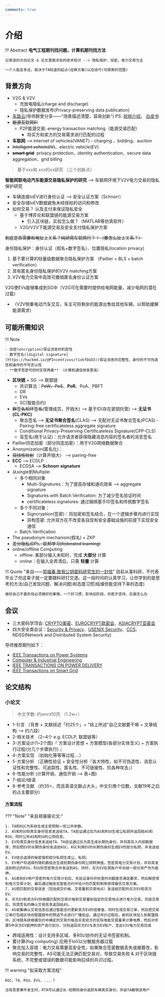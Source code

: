 ```yaml
---
comments: true
---
```


# 介绍

!!! Abstract
    **电气工程期刊找问题，计算机期刊找方法**

    记录读的方向论文 & 论文里面涉及的技术知识 --> 隐私保护，加密，电力交易为主
    
    一个人能走多远，取决于TA知道的起点(经典方案)以及技巧(可探索的范围)


## 背景方向
- V2G & V2V
    - 充放电隐私(charge and discharge)
    - 隐私保护数据发布(Privacy-preserving data publication)
- [车路云](https://www.tsinghua.edu.cn/info/1182/109825.htm)(导师群里分享——"场景描述清楚，容易创新") PS: [视频介绍](https://www.bilibili.com/video/BV1V1421y7n3/?spm_id_from=333.337.search-card.all.click&vd_source=41a19477b1cd284eb33c00c0aae3f725)， [白皮书](https://13115299.s21i.faiusr.com/61/1/ABUIABA9GAAgzKiYngYo_oOy7AY.pdf)
- ~~能源互联网EI~~
    - P2P能源交易: energy transaction matching（能源交易匹配）
        - 将买方和卖方的交易需求进行匹配的过程
- **车联网** --> internet of vehicles(VANET)
      -  charging 、bidding、auction
- ~~Intelligent vehicle(IV)~~、electric vehicle(EV)
- ~~**smart grid**~~: privacy protection、identity authentication、secure data aggregation、grid billing 

> 基于xxx和 xxx的xx研究 （三个创新点）

**智能网联电动汽车能源交易隐私保护的研究**  -->  车联网环境下V2V电力交易的隐私保护研究

- 车辆连接IoEV进行身份认证 --> 安全认证方案（Schnorr）
- 安全存储IoEV数据避免未经授权的访问和修改
- 如何交易？ 以及支付来保证隐私安全
    * 基于博弈论和联盟链的能源交易方案
        + 引入区块链，实验怎么做？（MATLAB等仿真软件）
    * V2G/V2V下能源交易及安全支付隐私保护方案


~~到底是否需要和电扯上关系？纯研究车联网行？！（要怎么扯上关系？）~~

身份隐私保护：身份认证（假名+数字签名）、位置隐私(location privacy)

1.	基于雾计算的轻量级数据聚合隐私保护方案 （Paillier + BLS + batch verification）
2.	具有匿名身份隐私保护的V2V matching方案 
3.	V2V电力交易中高效可撤销匿名身份认证方案


V2G使EVs能够集成到SG中（V2G可在需要时提供给电网能量，减少电网的潜在过载）

- （V2V侧重电动汽车交互，车主可将剩余的能源出售给其他车辆，以帮助缓解能源需求）

## 可能所需知识

!!! Note

    - 加密(encryption)保证消息的机密性
    - 数字签名([digital signature](https://hackmd.io/@PIncentivus/r1xkfbGO3))保证消息的完整性、身份的不可伪造性和操作的不可否认性
    - **数字签密可同时实现两者** （计算和通信效率更高）

- **区块链** + SG --> 联盟链
    - 共识算法：~~PoW、PoS~~、**PoR**、PoA、PBFT
    - DR
    - EVs
    - SC(智能合约)
- ~~群签名和环签名~~(管理成员，开销大) --> 基于ID(存在密钥托管) --> **无证书(CL-PKC)**
    - 聚合签名 --> **无证书聚合签名**(CLAS) --> 无配对无证书聚合签名(PCAS)
          - Pairing-free certificateless aggregate signature 
    - Conditional Privacy-Preserving Certificateless Signature(CPP-CLS)
    - 盲签名(用于认证)：允许请求者获得隐藏消息内容的签名者的消息签名
- Paillier同态加密（部分同态加密）：用于V2G网络数据聚合
- Anonymization(匿名化)： 
- ~~双线性映射~~（计算开销大） --> pairing-free
- **ECC** --> ECDLP
    - ECDSA --> **Schnorr signature**
- 从single到Multiple: 
    - 多个相同对象
        * Multi-Signatures：为了提高存储和通讯效率 --> aggregate signature
        * Signatures with Batch Verification: 为了减少签名验证时间
        * certificateless signatures: 通过捆绑基于ID签名和传统数字签名
    - 多个不同对象：
        * Signcryption(签密)：将加密和签名结合，在一个逻辑步骤内进行实现
        * 异构签密:  允许双方在不改变各自现有安全基础设施的前提下实现安全通信
    - Batch Verification  
- The pseudonym mechanism(假名) + ZKP
- ~~差分隐私(DP)、联邦学习(federated learning)~~
- online/offline Computing
    * offline: 某部分输入未知时，完成 **大部分** 计算
    * online：在输入全弄清后，只需 **轻量** 计算

!!! Quote "来自——[郭福春.致我公钥密码研究生的一封信](https://documents.uow.edu.au/~fuchun/jow/001-revisited.pdf)"
    目前从事科研，不代表毕业了你这辈子就一定要跟科研打交道。这一段时间的认真学习，让你学到的是思考的方法(自己发现问题、解决问题)和态度习惯(枯燥但能坚持下来的态度)

    做好自己不喜欢但必须做好的事情。一个好习惯，影响后阶段，你若不坚持，后面怎么办


## 会议

- 三大密码学顶会: [CRYPTO美密](https://www.iacr.org/meetings/crypto/)、[EUROCRYPT欧密会](https://www.iacr.org/meetings/eurocrypt/)、[ASIACRYPT亚密会](https://asiacrypt.iacr.org/)
- 四大安全类会议：[Security & Privacy](https://onlinelibrary.wiley.com/journal/24756725)、[USENIX Security](https://www.usenix.org/conferences)、[CCS](https://dl.acm.org/conference/ccs)、NDSS(Network and Distributed System Security)

导师推荐期刊如下：
    
- [IEEE Transactions on Power Systems](https://ieeexplore.ieee.org/xpl/RecentIssue.jsp?punumber=59)
- [Computer & Industrial Engineering](https://www.sciencedirect.com/journal/computers-and-industrial-engineering)
- [IEEE TRANSACTIONS ON POWER DELIVERY](https://ieeexplore.ieee.org/xpl/RecentIssue.jsp?punumber=61)
- [IEEE Transactions on Smart Grid](https://ieeexplore.ieee.org/xpl/RecentIssue.jsp?punumber=5165411)

## 论文结构 

### 小论文

> 中文字数: 约word10页 （1.2w+）

- 1-引言 （背景 + 文献综述「约25个」+ "综上所述"自己文献要干嘛 +  文章结构  --> 约六段）
- 2-相关技术 （2~4个 e.g. ECDLP, 联盟链等） 
- 3-方案设计(1~2个图)『 方案设计思想 + 方案模型(各部分实体含义) + 方案执行过程(分几个步骤执行) 』
- 4-方案实现 （初始化等等等过程....）
- 5-方案分析 （正确性验证 + 安全性分析『各大特性，如不可伪造性，消息认证性和完整性、可追踪性、匿名性、不可链接性、抗各种攻击』）
- 6-性能分析 (计算开销、通信开销  -->  表+图)
- 7-结论/结语
- 8-参考文献 （约35+，而且英语文献占大头，中文引用个位数，文献19年之后的占主要部分）


#### 方案流程

??? "Note" "来自郑康康论文:"

    1. TA和KGC为系统生成主密钥和一些公共参数。
    2. AS和RSU将真实身份信息发送给TA，TA验证通过后为AS和RSU生成公私钥并返回给AS和RSU，同时公布AS和RSU的公钥信息。
    3. EV将真实身份信息发送给TA，TA验证通过后为其生成长期伪身份，并将其存入内部数据库，然后把EV的长期伪身份发送给KGC。KGC利用EV的长期伪身份生成EV的部分私钥，并发送给EV。
    4. EV结合选择的秘密值和部分私钥生成公、私钥。
    5. EV用户将选择的随机数组合生成短期伪身份和公钥转换值，签密其电力交易计划，并将其发送到附近的RSU，RSU将签密聚合并发送到AS。同时，买方EV在其账户中冻结一部分资产作为抵押。
    6. AS收到EV用户签密的电力交易计划后，先验证身份并检查时间戳是否满足要求，然后解密得到电力交易计划，最后通过触发在智能合约中设计的匹配机制来获得最优交易方案。
    7. AS把匹配的交易信息（包括成交价格、交易量和交易地点）发送给匹配的买方EV和卖方EV。
    8. 买方EV和卖方EV将根据匹配的交易价格和交易量到指定的交易地点进行电力交易。完成交易后，将其签名的确认交易信息返回给AS。
    9. AS收集确认交易信息后通过智能合约更新卖方EV的信誉值，同时生成交易订单，然后把交易订单打包成区块向联盟链中的预选节点进行广播验证。通过共识过程后，新的区块加入到联盟链中。区块链系统根据合约中确定的交易价格及买卖双方的实际电能交易量来计算电费，然后对步骤5中买方EV抵押的资产进行划分，分别返回买方EV与卖方EV账户，至此V2V电力交易完成


- 跨域适用性：设计支持多区域、多RSU协作的无证书签密机制。
- 雾计算(fog computing) 应用于IoV以分散服务器过载
- 聚合加入容错：电力交易需要高安全性，如果聚合签密数据丢失或被篡改，影响交易的完整性，AS可能无法正确匹配交易对，导致交易失败 & 对于区块链系统，不完整或错误的数据可能影响后续的共识过程。

!!! warning "拟采取方案流程"

    KGC、TA、RSU、EVs、....?

    当有恶意事件发生时，RTA可以通过长-短期伪身份追踪车辆真实身份，并由TA撤销该用户



